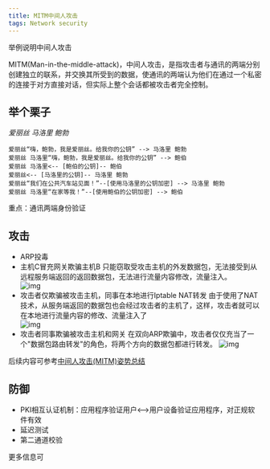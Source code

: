 ```yaml
---
title: MITM中间人攻击
tags: Network security
---
```


举例说明中间人攻击

<!--more-->

MITM(Man-in-the-middle-attack)，中间人攻击，是指攻击者与通讯的两端分别创建独立的联系，并交换其所受到的数据，使通讯的两端认为他们在通过一个私密的连接于对方直接对话，但实际上整个会话都被攻击者完全控制。

## 举个栗子
*爱丽丝 马洛里 鲍勃*
```
爱丽丝“嗨，鲍勃，我是爱丽丝。给我你的公钥” --> 马洛里 鲍勃
爱丽丝 马洛里“嗨，鲍勃，我是爱丽丝。给我你的公钥” --> 鲍伯
爱丽丝 马洛里<-- [鲍伯的公钥]-- 鲍伯
爱丽丝<-- [马洛里的公钥]-- 马洛里 鲍勃
爱丽丝“我们在公共汽车站见面！”--[使用马洛里的公钥加密] --> 马洛里 鲍勃
爱丽丝 马洛里“在家等我！”--[使用鲍伯的公钥加密] --> 鲍伯
```

重点：通讯两端身份验证

## 攻击
- ARP投毒
 - 主机C冒充网关欺骗主机B
   只能窃取受攻击主机的外发数据包，无法接受到从远程服务端返回的返回数据包，无法进行流量内容修改，流量注入。  
   ![img](../images/ARP01.png)
 - 攻击者仅欺骗被攻击主机，同事在本地进行Iptable NAT转发
   由于使用了NAT技术，从服务端返回的数据包也会经过攻击者的主机了，这样，攻击者就可以在本地进行流量内容的修改、流量注入了  
   ![img](../images/ARP02.png)  
 - 攻击者同事欺骗被攻击主机和网关
   在双向ARP欺骗中，攻击者仅仅充当了一个"数据包路由转发"的角色，将两个方向的数据包都进行转发。
   ![img](../images/ARP03.png)

后续内容可参考[中间人攻击(MITM)姿势总结](http://www.cnblogs.com/LittleHann/p/3735602.html)

## 防御
- PKI相互认证机制：应用程序验证用户<——>用户设备验证应用程序，对正规软件有效
- 延迟测试
- 第二通道校验

更多信息可
